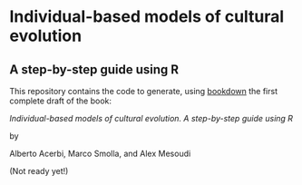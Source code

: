 # Individual-based models of cultural evolution

## A step-by-step guide using R

This repository contains the code to generate, using [bookdown](https://bookdown.org) the first complete draft of the book:

*Individual-based models of cultural evolution. A step-by-step guide using R*

by 

Alberto Acerbi, Marco Smolla, and Alex Mesoudi

(Not ready yet!)
